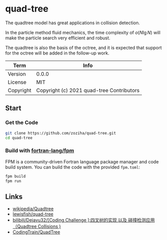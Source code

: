 # quad-tree

The quadtree model has great applications in collision detection.

In the particle method fluid mechanics, the time complexity of $o(N\lg{N})$ will make the particle search very efficient and robust.

The quadtree is also the basis of the octree, and it is expected that support for the octree will be added in the follow-up work.

| Term | Info |
| --- | --- |
| Version | 0.0.0 |
| License | MIT |
| Copyright | Copyright (c) 2021 quad-tree Contributors |

## Start

### Get the Code

```sh
git clone https://github.com/zoziha/quad-tree.git
cd quad-tree
```

### Build with [fortran-lang/fpm](https://github.com/fortran-lang/fpm)

FPM is a community-driven Fortran language package manager and code build system.
You can build the code with the provided `fpm.toml`:

```sh
fpm build
fpm run
```

## Links

+ [wikipedia/Quadtree](https://en.wikipedia.org/wiki/Quadtree)
+ [lewisfish/quad-tree](https://github.com/lewisfish/quad-trees)
+ [bilibili/Dejavu32/[Coding Challenge ]:四叉树的实现 以及 碰撞检测应用（Quadtree Collisions )](https://www.bilibili.com/video/BV1ub411S7N5?spm_id_from=333.999.0.0)
+ [CodingTrain/QuadTree](https://github.com/CodingTrain/QuadTree)